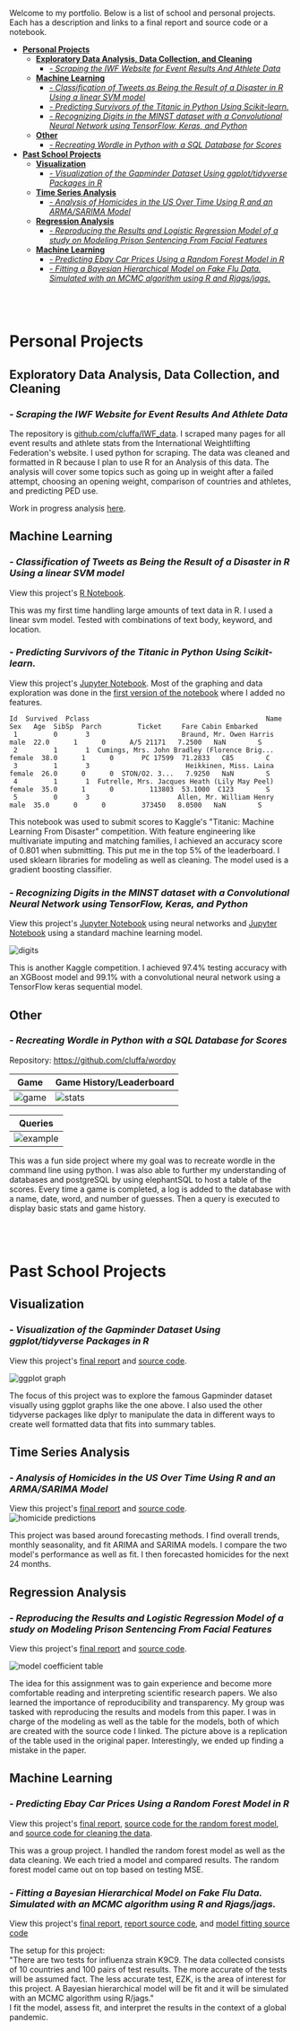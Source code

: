 
Welcome to my portfolio. Below is a list of school and personal projects. Each has a description and links to a final report and source code or a notebook.

- [**Personal Projects**](#personal-projects)
  - [**Exploratory Data Analysis, Data Collection, and Cleaning**](#exploratory-data-analysis-data-collection-and-cleaning)
    - [- *Scraping the IWF Website for Event Results And Athlete Data*](#--scraping-the-iwf-website-for-event-results-and-athlete-data)
  - [**Machine Learning**](#machine-learning)
    - [- *Classification of Tweets as Being the Result of a Disaster in R Using a linear SVM model*](#--classification-of-tweets-as-being-the-result-of-a-disaster-in-r-using-a-linear-svm-model)
    - [- *Predicting Survivors of the Titanic in Python Using Scikit-learn.*](#--predicting-survivors-of-the-titanic-in-python-using-scikit-learn)
    - [- *Recognizing Digits in the MINST dataset with a Convolutional Neural Network using TensorFlow, Keras, and Python*](#--recognizing-digits-in-the-minst-dataset-with-a-convolutional-neural-network-using-tensorflow-keras-and-python)
  - [**Other**](#other)
    - [- *Recreating Wordle in Python with a SQL Database for Scores*](#--recreating-wordle-in-python-with-a-sql-database-for-scores)
- [**Past School Projects**](#past-school-projects)
  - [**Visualization**](#visualization)
    - [- *Visualization of the Gapminder Dataset Using ggplot/tidyverse Packages in R*](#--visualization-of-the-gapminder-dataset-using-ggplottidyverse-packages-in-r)
  - [**Time Series Analysis**](#time-series-analysis)
    - [- *Analysis of Homicides in the US Over Time Using R and an ARMA/SARIMA Model*](#--analysis-of-homicides-in-the-us-over-time-using-r-and-an-armasarima-model)
  - [**Regression Analysis**](#regression-analysis)
    - [- *Reproducing the Results and Logistic Regression Model of a study on Modeling Prison Sentencing From Facial Features*](#--reproducing-the-results-and-logistic-regression-model-of-a-study-on-modeling-prison-sentencing-from-facial-features)
  - [**Machine Learning**](#machine-learning-1)
    - [- *Predicting Ebay Car Prices Using a Random Forest Model in R*](#--predicting-ebay-car-prices-using-a-random-forest-model-in-r)
    - [- *Fitting a Bayesian Hierarchical Model on Fake Flu Data. Simulated with an MCMC algorithm using R and Rjags/jags.*](#--fitting-a-bayesian-hierarchical-model-on-fake-flu-data-simulated-with-an-mcmc-algorithm-using-r-and-rjagsjags)

<br /><br />

# **Personal Projects**

## **Exploratory Data Analysis, Data Collection, and Cleaning**

### - *Scraping the IWF Website for Event Results And Athlete Data*

The repository is [github.com/cluffa/IWF_data](https://github.com/cluffa/IWF_data). I scraped many pages for all event results and athlete stats from the International Weightlifting Federation's website. I used python for scraping. The data was cleaned and formatted in R because I plan to use R for an Analysis of this data. The analysis will cover some topics such as going up in weight after a failed attempt, choosing an opening weight, comparison of countries and athletes, and predicting PED use.

Work in progress analysis [here](https://cluffa.github.io/IWF_data/).

## **Machine Learning**

### - *Classification of Tweets as Being the Result of a Disaster in R Using a linear SVM model*  

View this project's [R Notebook](https://cluffa.github.io/disaster_tweets_nlp_svm/).  

This was my first time handling large amounts of text data in R. I used a linear svm model. Tested with combinations of text body, keyword, and location.

### - *Predicting Survivors of the Titanic in Python Using Scikit-learn.*  

View this project's [Jupyter Notebook](https://github.com/cluffa/titanic/blob/master/titanicV2.ipynb). Most of the graphing and data exploration was done in the [first version of the notebook](https://github.com/cluffa/titanic/blob/master/titanic.ipynb) where I added no features.

```
Id  Survived  Pclass                                            Name     Sex   Age  SibSp  Parch         Ticket     Fare Cabin Embarked
 1         0       3                       Braund, Mr. Owen Harris    male  22.0      1      0      A/5 21171   7.2500   NaN        S
 2         1       1  Cumings, Mrs. John Bradley (Florence Brig...  female  38.0      1      0       PC 17599  71.2833   C85        C
 3         1       3                        Heikkinen, Miss. Laina  female  26.0      0      0  STON/O2. 3...   7.9250   NaN        S
 4         1       1  Futrelle, Mrs. Jacques Heath (Lily May Peel)  female  35.0      1      0         113803  53.1000  C123        S
 5         0       3                      Allen, Mr. William Henry    male  35.0      0      0         373450   8.0500   NaN        S
```

This notebook was used to submit scores to Kaggle's "Titanic: Machine Learning From Disaster" competition. With feature engineering like multivariate imputing and matching families, I achieved an accuracy score of 0.801 when submitting. This put me in the top 5% of the leaderboard. I used sklearn libraries for modeling as well as cleaning. The model used is a gradient boosting classifier.

### - *Recognizing Digits in the MINST dataset with a Convolutional Neural Network using TensorFlow, Keras, and Python*  

View this project's [Jupyter Notebook](https://github.com/cluffa/digit_recognizer/blob/master/digits_tfnn.ipynb) using neural networks and [Jupyter Notebook](https://github.com/cluffa/digit_recognizer/blob/master/digits.ipynb) using a standard machine learning model.  

![digits](./images/digits.png)

This is another Kaggle competition. I achieved 97.4% testing accuracy with an XGBoost model and 99.1% with a convolutional neural network using a TensorFlow keras sequential model.

## **Other**

### - *Recreating Wordle in Python with a SQL Database for Scores*

Repository: <https://github.com/cluffa/wordpy>

| Game      | Game History/Leaderboard |
| ----------- | ----------- |
| ![game](images/gameplay.png)  | ![stats](images/stats.png) |  

| Queries |
| ----------- |
| ![example](images/queries.png) 


This was a fun side project where my goal was to recreate wordle in the command line using python. I was also able to further my understanding of databases and postgreSQL by using elephantSQL to host a table of the scores. Every time a game is completed, a log is added to the database with a name, date, word, and number of guesses. Then a query is executed to display basic stats and game history.

<br /><br />

# **Past School Projects**

## **Visualization**

### - *Visualization of the Gapminder Dataset Using ggplot/tidyverse Packages in R*

View this project's [final report](https://github.com/cluffa/stat5730project/blob/master/final_report_Alex_Cluff.pdf) and [source code](https://github.com/cluffa/stat5730project/blob/master/final_report_Alex_Cluff.Rmd).  

![ggplot graph](https://github.com/cluffa/stat5730project/raw/master/final_report_Alex_Cluff_files/figure-gfm/unnamed-chunk-4-1.png)  

The focus of this project was to explore the famous Gapminder dataset visually using ggplot graphs like the one above. I also used the other tidyverse packages like dplyr to manipulate the data in different ways to create well formatted data that fits into summary tables.

## **Time Series Analysis**

### - *Analysis of Homicides in the US Over Time Using R and an ARMA/SARIMA Model*

View this project's [final report](https://cluffa.github.io/stat5550project/) and [source code](https://github.com/cluffa/stat5550project/blob/master/final_project_Alex_Cluff.Rmd).  
![homicide predictions](https://cluffa.github.io/stat5550project/index_files/figure-html/unnamed-chunk-13-1.png)  

This project was based around forecasting methods. I find overall trends, monthly seasonality, and fit ARIMA and SARIMA models. I compare the two model's performance as well as fit. I then forecasted homicides for the next 24 months.

## **Regression Analysis**

### - *Reproducing the Results and Logistic Regression Model of a study on Modeling Prison Sentencing From Facial Features*

View this project's [final report](https://github.com/cluffa/stat3302project/blob/main/group_project.pdf) and [source code](https://github.com/cluffa/stat3302project/blob/main/model.R).  

![model coefficient table](https://github.com/cluffa/stat3302project/blob/main/table2.png?raw=true)  

The idea for this assignment was to gain experience and become more comfortable reading and interpreting scientific research papers. We also learned the importance of reproducibility and transparency. My group was tasked with reproducing the results and models from this paper. I was in charge of the modeling as well as the table for the models, both of which are created with the source code I linked. The picture above is a replication of the table used in the original paper. Interestingly, we ended up finding a mistake in the paper.

## **Machine Learning**

### - *Predicting Ebay Car Prices Using a Random Forest Model in R*

View this project's [final report](https://github.com/cluffa/stat4620project/blob/master/final_report_made_in_colaboration_with_classmates.pdf), [source code for the random forest model](https://github.com/cluffa/stat4620project/blob/master/randomForest.R), and [source code for cleaning the data](https://github.com/cluffa/stat4620project/blob/master/clean_autos_dataset.R).  

This was a group project. I handled the random forest model as well as the data cleaning. We each tried a model and compared results. The random forest model came out on top based on testing MSE.

### - *Fitting a Bayesian Hierarchical Model on Fake Flu Data. Simulated with an MCMC algorithm using R and Rjags/jags.*

View this project's [final report](https://github.com/cluffa/stat3303project/blob/master/Final_project_Alex_Cluff.pdf), [report source code](https://github.com/cluffa/stat3303project/blob/master/Final_project_Alex_Cluff.Rmd), and [model fitting source code](https://github.com/cluffa/stat3303project/blob/master/fit.R)  

The setup for this project:  
"There are two tests for influenza strain K9C9. The data collected consists of 10 countries and 100 pairs of
test results. The more accurate of the tests will be assumed fact. The less accurate test, EZK, is the area of
interest for this project. A Bayesian hierarchical model will be fit and it will be simulated with an MCMC
algorithm using R/jags."  
I fit the model, assess fit, and interpret the results in the context of a global pandemic.
